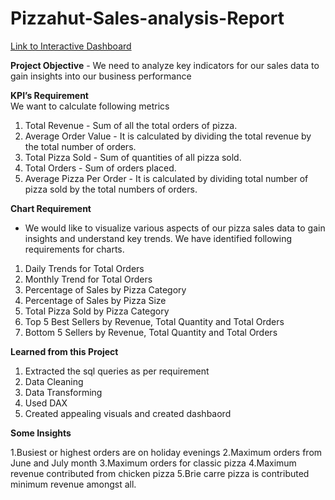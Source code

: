 # Pizzahut-Sales-analysis-Report
[Link to Interactive Dashboard](https://app.powerbi.com/view?r=eyJrIjoiOTNkZTBmYmUtM2IzYi00YzczLTk2NWYtYmY0ZjgyN2YzNzVlIiwidCI6ImM2ZTU0OWIzLTVmNDUtNDAzMi1hYWU5LWQ0MjQ0ZGM1YjJjNCJ9)

**Project Objective** - We need to analyze key indicators for our sales data to gain insights into our business performance


**KPI’s Requirement**  
We want to calculate following metrics
1.	Total Revenue - Sum of all the total orders of pizza.
2.	Average Order Value - It is calculated by dividing the total revenue by the total number of orders.
3.	Total Pizza Sold - Sum of quantities of all pizza sold.
4.	Total Orders - Sum of orders placed.
5.	Average Pizza Per Order - It is calculated by dividing total number of pizza sold by the total numbers of orders.

**Chart Requirement**

- We would like to visualize various aspects of our pizza sales data to gain insights and understand key trends. We have identified following requirements for charts.
  
1.	Daily Trends for Total Orders 
2.	Monthly Trend for Total Orders 
3.	Percentage of Sales by Pizza Category 
4.	Percentage of Sales by Pizza Size
5.	Total Pizza Sold by Pizza Category
6.	Top 5 Best Sellers by Revenue, Total Quantity and Total Orders 
7.	Bottom 5 Sellers by Revenue, Total Quantity and Total Orders

**Learned from this Project**
1.  Extracted the sql queries as per requirement  
2.	Data Cleaning 
3.	Data Transforming 
4.	Used DAX
5.	Created appealing visuals and created dashbaord

**Some Insights**

1.Busiest or highest orders are on holiday evenings 
2.Maximum orders from June and July month
3.Maximum orders for classic pizza 
4.Maximum revenue  contributed from chicken pizza 
5.Brie carre pizza is contributed minimum revenue amongst all.



   

